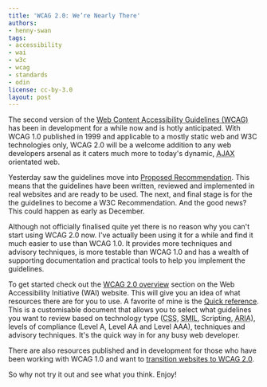 ```yaml
---
title: 'WCAG 2.0: We’re Nearly There'
authors:
- henny-swan
tags:
- accessibility
- wai
- w3c
- wcag
- standards
- odin
license: cc-by-3.0
layout: post
---
```


<p>The second version of the <a href="http://www.w3.org/TR/WCAG20/">Web Content Accessibility Guidelines (WCAG)</a> has been in development for a while now and is hotly anticipated. With WCAG 1.0 published in 1999 and applicable to a mostly static web and W3C technologies only, WCAG 2.0 will be a welcome addition to any web developers arsenal as it caters much more to today&#39;s dynamic, <abbr title="Asynchronous JavaScript and XML">AJAX</abbr> orientated web.</p>

<p>Yesterday saw the guidelines move into <a href="http://www.w3.org/WAI/intro/w3c-process">Proposed Recommendation</a>. This means that the guidelines have been written, reviewed and implemented in real websites and are ready to be used. The next, and final stage is for the the guidelines to become a W3C Recommendation. And the good news? This could happen as early as December.</p>

<p>Although not officially finalised quite yet there is no reason why you can&#39;t start using WCAG 2.0 now. I&#39;ve actually been using it for a while and find it much easier to use than WCAG 1.0. It provides more techniques and advisory techniques, is more testable than WCAG 1.0 and has a wealth of supporting documentation and practical tools to help you implement the guidelines.</p>

<p>To get started check out the <a href="http://www.w3.org/WAI/intro/wcag20.php">WCAG 2.0 overview</a> section on the Web Accessibility Initiative (WAI) website. This will give you an idea of what resources there are for you to use. A favorite of mine is the <a href="http://www.w3.org/WAI/WCAG20/quickref/">Quick reference</a>. This is a customisable document that allows you to select what guidelines you want to review based on technology type (<abbr title="&quot;Cascading">CSS</abbr>, <abbr title="Synchronized Multimedia Integration Language">SMIL</abbr>, Scripting, <abbr title="Accessible Rich Internet Applications">ARIA</abbr>), levels of compliance (Level A, Level AA and Level AAA), techniques and advisory techniques. It&#39;s the quick way in for any busy web developer.</p>

<p>There are also resources published and in development for those who have been working with WCAG 1.0 and want to <a href="http://www.w3.org/WAI/intro/wcag20.php#trans">transition websites to WCAG 2.0</a>.</p>

So why not try it out and see what you think. Enjoy!
